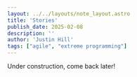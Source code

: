 ```yaml
---
layout: ../../layouts/note_layout.astro
title: 'Stories'
publish_date: 2025-02-08
description: ''
author: 'Justin Hill'
tags: ["agile", "extreme programming"]
---
```


Under construction, come back later!

